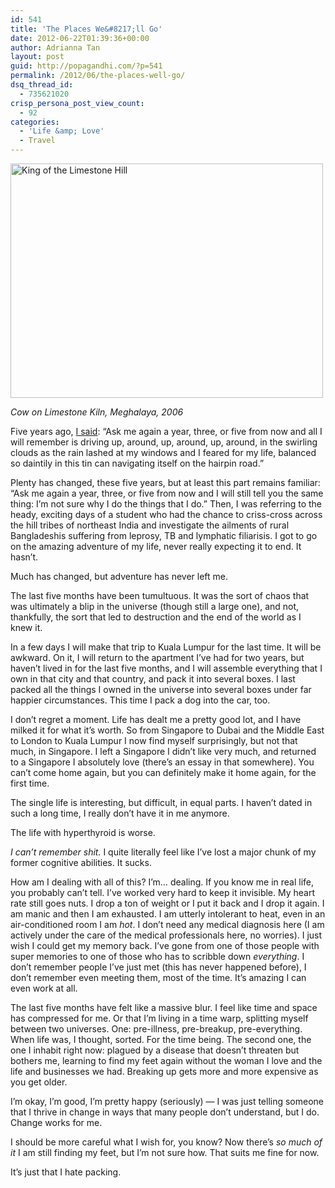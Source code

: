 ```yaml
---
id: 541
title: 'The Places We&#8217;ll Go'
date: 2012-06-22T01:39:36+00:00
author: Adrianna Tan
layout: post
guid: http://popagandhi.com/?p=541
permalink: /2012/06/the-places-well-go/
dsq_thread_id:
  - 735621020
crisp_persona_post_view_count:
  - 92
categories:
  - 'Life &amp; Love'
  - Travel
---
```

[<img src="http://farm1.staticflickr.com/96/230303799_1efbfe6e73.jpg" width="500" height="375" alt="King of the Limestone Hill" />](http://www.flickr.com/photos/skinnylatte/230303799/ "King of the Limestone Hill by skinnylatte, on Flickr")
  
_Cow on Limestone Kiln, Meghalaya, 2006_

Five years ago, [I said](http://popagandhi.com/2007/02/chasing-the-monsoon/): &#8220;Ask me again a year, three, or five from now and all I will remember is driving up, around, up, around, up, around, in the swirling clouds as the rain lashed at my windows and I feared for my life, balanced so daintily in this tin can navigating itself on the hairpin road.&#8221;

Plenty has changed, these five years, but at least this part remains familiar: &#8220;Ask me again a year, three, or five from now and I will still tell you the same thing: I’m not sure why I do the things that I do.&#8221; Then, I was referring to the heady, exciting days of a student who had the chance to criss-cross across the hill tribes of northeast India and investigate the ailments of rural Bangladeshis suffering from leprosy, TB and lymphatic filiarisis. I got to go on the amazing adventure of my life, never really expecting it to end. It hasn&#8217;t. 

Much has changed, but adventure has never left me.

The last five months have been tumultuous. It was the sort of chaos that was ultimately a blip in the universe (though still a large one), and not, thankfully, the sort that led to destruction and the end of the world as I knew it.

In a few days I will make that trip to Kuala Lumpur for the last time. It will be awkward. On it, I will return to the apartment I&#8217;ve had for two years, but haven&#8217;t lived in for the last five months, and I will assemble everything that I own in that city and that country, and pack it into several boxes. I last packed all the things I owned in the universe into several boxes under far happier circumstances. This time I pack a dog into the car, too.

I don&#8217;t regret a moment. Life has dealt me a pretty good lot, and I have milked it for what it&#8217;s worth. So from Singapore to Dubai and the Middle East to London to Kuala Lumpur I now find myself surprisingly, but not that much, in Singapore. I left a Singapore I didn&#8217;t like very much, and returned to a Singapore I absolutely love (there&#8217;s an essay in that somewhere). You can&#8217;t come home again, but you can definitely make it home again, for the first time.

The single life is interesting, but difficult, in equal parts. I haven&#8217;t dated in such a long time, I really don&#8217;t have it in me anymore.

The life with hyperthyroid is worse.

_I can&#8217;t remember shit._ I quite literally feel like I&#8217;ve lost a major chunk of my former cognitive abilities. It sucks.

How am I dealing with all of this? I&#8217;m… dealing. If you know me in real life, you probably can&#8217;t tell. I&#8217;ve worked very hard to keep it invisible. My heart rate still goes nuts. I drop a ton of weight or I put it back and I drop it again. I am manic and then I am exhausted. I am utterly intolerant to heat, even in an air-conditioned room I am _hot_. I don&#8217;t need any medical diagnosis here (I am actively under the care of the medical professionals here, no worries). I just wish I could get my memory back. I&#8217;ve gone from one of those people with super memories to one of those who has to scribble down _everything_. I don&#8217;t remember people I&#8217;ve just met (this has never happened before), I don&#8217;t remember even meeting them, most of the time. It&#8217;s amazing I can even work at all.

The last five months have felt like a massive blur. I feel like time and space has compressed for me. Or that I&#8217;m living in a time warp, splitting myself between two universes. One: pre-illness, pre-breakup, pre-everything. When life was, I thought, sorted. For the time being. The second one, the one I inhabit right now: plagued by a disease that doesn&#8217;t threaten but bothers me, learning to find my feet again without the woman I love and the life and businesses we had. Breaking up gets more and more expensive as you get older.

I&#8217;m okay, I&#8217;m good, I&#8217;m pretty happy (seriously) — I was just telling someone that I thrive in change in ways that many people don&#8217;t understand, but I do. Change works for me.

I should be more careful what I wish for, you know? Now there&#8217;s _so much of it_ I am still finding my feet, but I&#8217;m not sure how. That suits me fine for now.

It&#8217;s just that I hate packing.